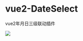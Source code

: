 # vue2-DateSelect

vue2年月日三级联动插件
<p><img src="http://otbeaqz1h.bkt.clouddn.com/vue2-DateSelect-img.png"></p>
